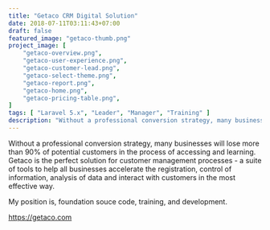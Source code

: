 ```yaml
---
title: "Getaco CRM Digital Solution"
date: 2018-07-11T03:11:43+07:00
draft: false
featured_image: "getaco-thumb.png"
project_image: [ 
    "getaco-overview.png",
    "getaco-user-experience.png",
    "getaco-customer-lead.png",
    "getaco-select-theme.png",
    "getaco-report.png",
    "getaco-home.png",
    "getaco-pricing-table.png",
]
tags: [ "Laravel 5.x", "Leader", "Manager", "Training" ]
description: "Without a professional conversion strategy, many businesses will lose more than 90% of potential customers in the process of accessing and learning."
---
```


Without a professional conversion strategy, many businesses will lose more than 90% of potential customers in the process of accessing and learning. Getaco is the perfect solution for customer management processes - a suite of tools to help all businesses accelerate the registration, control of information, analysis of data and interact with customers in the most effective way.

My position is, foundation souce code, training, and development.

https://getaco.com